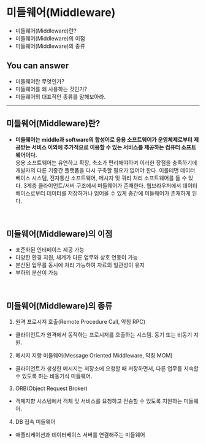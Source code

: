 # 미들웨어(Middleware)
- 미들웨어(Middleware)란?
- 미들웨어(Middleware)의 이점
- 미들웨어(Middleware)의 종류


## You can answer
- 미들웨어란 무엇인가?
- 미들웨어를 왜 사용하는 것인가?
- 미들웨어의 대표적인 종류를 말해보아라.
-----------------------
## 미들웨어(Middleware)란?
- **미들웨어는 middle과 software의 합성어로 응용 소프트웨어가 운영체제로부터 제공받는 서비스 이외에 추가적으로 이용할 수 있는 서비스를 제공하는 컴퓨터 소프트웨어이다.**</br> 응용 소프트웨어는 유연하고 확장, 축소가 편리해야하며 이러한 장점을 충족하기에 개발자의 다른 기종간 플랫폼을 다시 구축할 필요가 없어야 한다. 이를테면 데이터베이스 시스템, 전자통신 소프트웨어, 메시지 및 쿼리 처리 소프트웨어를 들 수 있다. 3계층 클라이언트/서버 구조에서 미들웨어가 존재한다. 웹브라우저에서 데이터베이스로부터 데이터를 저장하거나 읽어올 수 있게 중간에 미들웨어가 존재하게 된다.

</br>

## 미들웨어(Middleware)의 이점
- 표준화된 인터페이스 제공 가능
- 다양한 환경 지원, 체계가 다른 업무와 상호 연동이 가능
- 분산된 업무를 동시에 처리 가능하여 자료의 일관성이 유지
- 부하의 분산이 가능

</br>

## 미들웨어(Middleware)의 종류
1. 원격 프로시저 호출(Remote Procedure Call, 약칭 RPC)
- 클라이언트가 원격에서 동작하는 프로시저를 호출하는 시스템. 동기 또는 비동기 지원.

2. 메시지 지향 미들웨어(Message Oriented Middleware, 약칭 MOM)
- 클라이언트가 생성한 메시지는 저장소에 요청할 때 저장하면서, 다른 업무를 지속할 수 있도록 하는 비동기식 미들웨어.

3. ORB(Object Request Broker)
- 객체지향 시스템에서 객체 및 서비스를 요청하고 전송할 수 있도록 지원하는 미들웨어.

4. DB 접속 미들웨어
- 애플리케이션과 데이터베이스 서버를 연결해주는 미들웨어

</br>

